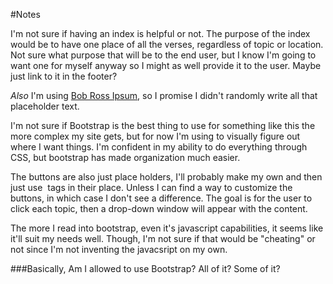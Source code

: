 #Notes

I'm not sure if having an index is helpful or not. The purpose of the index would be to have one place of all the verses, regardless of topic or location. Not sure what purpose that will be to the end user, but I know I'm going to want one for myself anyway so I might as well provide it to the user. Maybe just link to it in the footer?

*Also*
I'm using [Bob Ross Ipsum](http://bobrosslipsum.com), so I promise I didn't randomly write all that placeholder text.

I'm not sure if Bootstrap is the best thing to use for something like this the more complex my site gets, but for now I'm using to visually figure out where I want things. I'm confident in my ability to do everything through CSS, but bootstrap has made organization much easier.

The buttons are also just place holders, I'll probably make my own and then just use <img> tags in their place. Unless I can find a way to customize the buttons, in which case I don't see a difference. The goal is for the user to click each topic, then a drop-down window will appear with the content.

The more I read into bootstrap, even it's javascript capabilities, it seems like it'll suit my needs well. Though, I'm not sure if that would be "cheating" or not since I'm not inventing the javacsript on my own. 

###Basically,
Am I allowed to use Bootstrap? All of it? Some of it?